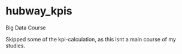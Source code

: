 # hubway_kpis
Big Data Course 

Skipped some of the kpi-calculation, as this isnt a main course of my studies.

